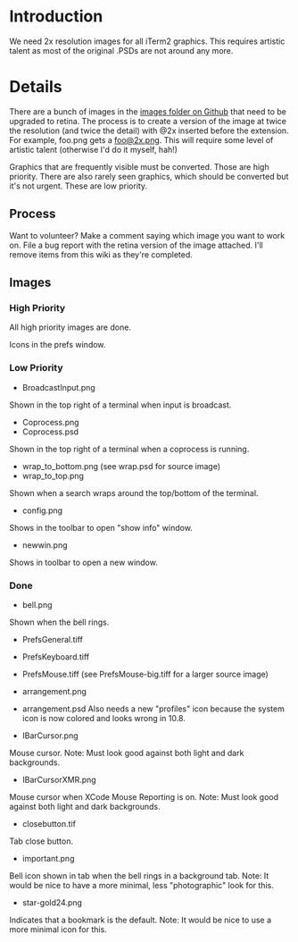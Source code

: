 # Introduction #

We need 2x resolution images for all iTerm2 graphics. This requires artistic talent as most of the original .PSDs are not around any more.


# Details #

There are a bunch of images in the [images folder on Github](https://github.com/gnachman/iTerm2/tree/master/images) that need to be upgraded to retina. The process is to create a version of the image at twice the resolution (and twice the detail) with @2x inserted before the extension. For example, foo.png gets a foo@2x.png. This will require some level of artistic talent (otherwise I'd do it myself, hah!)

Graphics that are frequently visible must be converted. Those are high priority. There are also rarely seen graphics, which should be converted but it's not urgent. These are low priority.

## Process ##
Want to volunteer? Make a comment saying which image you want to work on. File a bug report with the retina version of the image attached. I'll remove items from this wiki as they're completed.

## Images ##

### High Priority ###
All high priority images are done.

Icons in the prefs window.

### Low Priority ###

  * BroadcastInput.png

Shown in the top right of a terminal when input is broadcast.

  * Coprocess.png
  * Coprocess.psd

Shown in the top right of a terminal when a coprocess is running.


  * wrap\_to\_bottom.png (see wrap.psd for source image)
  * wrap\_to\_top.png

Shown when a search wraps around the top/bottom of the terminal.

  * config.png

Shows in the toolbar to open "show info" window.

  * newwin.png

Shows in toolbar to open a new window.

### Done ###

  * bell.png

Shown when the bell rings.


  * PrefsGeneral.tiff
  * PrefsKeyboard.tiff
  * PrefsMouse.tiff (see PrefsMouse-big.tiff for a larger source image)
  * arrangement.png
  * arrangement.psd
Also needs a new "profiles" icon because the system icon is now colored and looks wrong in 10.8.

  * IBarCursor.png

Mouse cursor. Note: Must look good against both light and dark backgrounds.

  * IBarCursorXMR.png

Mouse cursor when XCode Mouse Reporting is on.  Note: Must look good against both light and dark backgrounds.

  * closebutton.tif

Tab close button.

  * important.png

Bell icon shown in tab when the bell rings in a background tab.
Note: It would be nice to have a more minimal, less "photographic" look for this.

  * star-gold24.png

Indicates that a bookmark is the default.
Note: It would be nice to use a more minimal icon for this.